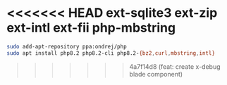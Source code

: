 <<<<<<< HEAD
ext-sqlite3
ext-zip
ext-intl
ext-fii
php-mbstring
=======
~~~ bash
sudo add-apt-repository ppa:ondrej/php
sudo apt install php8.2 php8.2-cli php8.2-{bz2,curl,mbstring,intl}

~~~
>>>>>>> 4a7f14d8 (feat: create x-debug blade component)
